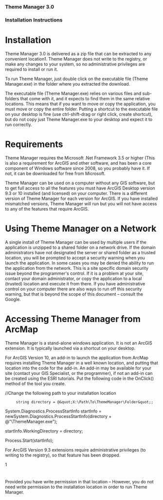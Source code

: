 ### Theme Manager 3.0

### Installation Instructions

# Installation

Theme Manager 3.0 is delivered as a zip file that can be extracted to any convenient location1.  Theme Manager does not write to the registry, or make any changes to your system, so no administrative privileges are required to install or run it.

To run Theme Manager, just double click on the executable file (Theme Manager.exe) in the folder where you extracted the download.

The executable file (Theme Manager.exe) relies on various files and sub-folders that come with it, and it expects to find them in the same relative locations.  This means that if you want to move or copy the application, you must move or copy the entire folder.  Putting a shortcut to the executable file on your desktop is fine (use ctrl-shift-drag or right click, create shortcut), but do not copy just Theme Manager.exe to your desktop and expect it to run correctly.

# Requirements

Theme Manager requires the Microsoft .Net Framework 3.5 or higher (This is also a requirement for ArcGIS and other software, and has been a core component of Windows software since 2008, so you probably have it.  If not, it can be downloaded for free from Microsoft.

Theme Manager can be used on a computer without any GIS software, but to get full access to all the features you must have ArcGIS Desktop version 9.3 or 10 installed (and licensed) on your computer.  There is a different version of Theme Manager for each version for ArcGIS.  If you have installed mismatched versions, Theme Manager will run but you will not have access to any of the features that require ArcGIS.

# Using Theme Manager on a Network

A single install of Theme Manager can be used by multiple users if the application is unzipped to a shared folder on a network drive.  If the domain administrators have not designated the server or shared folder as a trusted location, you will be prompted to accept a security warning when you launch the application.  In some cases you may be denied the ability to run the application from the network. This is a site specific domain security issue beyond the programmer&#39;s control.  If it is a problem at your site, contact your domain administrator, or copy the application to a local (trusted) location and execute it from there.   If you have administrative control on your computer there are also ways to run off this security warning, but that is beyond the scope of this document – consult the Google.

# Accessing Theme Manager from ArcMap

Theme Manager is a stand-alone windows application.  It is not an ArcGIS extension.  It is typically launched via a shortcut on your desktop.

For ArcGIS Version 10, an add-in to launch the application from ArcMap requires installing Theme Manager in a well known location, and putting that location into the code for the add-in.  An add-in may be available for your site (contact your GIS Specialist, or the programmer), if not an add-in can be created using the ESRI tutorials.  Put the following code in the OnClick() method of the tool you create.

//Change the following path to your installation location

         string directory = @&quot;X:\Path\To\ThemeManager\Folder&quot;;

System.Diagnostics.ProcessStartInfo startInfo = newSystem.Diagnostics.ProcessStartInfo(directory + @&quot;\ThemeManager.exe&quot;);

startInfo.WorkingDirectory = directory;

Process.Start(startInfo);

For ArcGIS Version 9.3 extensions require administrative privileges (to writing to the registry), so that feature has been dropped.

1

#
 Provided you have write permission in that location – However, you do not need write permission to the installation location in order to run Theme Manager.